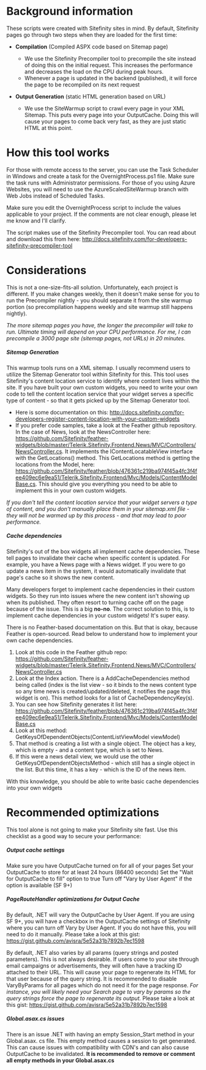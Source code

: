 # Background information

These scripts were created with Sitefinity sites in mind. By default, Sitefinity pages go through two steps when they are loaded for the first time:

* **Compilation** (Compiled ASPX code based on Sitemap page)
    * We use the Sitefinity Precompiler tool to precompile the site instead of doing this on the initial request. This increases the performance and decreases the load on the CPU during peak hours.
    * Whenever a page is updated in the backend (published), it will force the page to be recompiled on its next request
    
* **Output Generation** (static HTML generation based on URL)
    * We use the SiteWarmup script to crawl every page in your XML Sitemap. This puts every page into your OutputCache. Doing this will cause your pages to come back very fast, as they are just static HTML at this point.

# How this tool works

For those with remote access to the server, you can use the Task Scheduler in Windows and create a task for the OvernightProcess.ps1 file. Make sure the task runs with Administrator permissions. For those of you using Azure Websites, you will need to use the AzureScaledSiteWarmup branch with Web Jobs instead of Scheduled Tasks.

Make sure you edit the OvernightProcess script to include the values applicable to your project. If the comments are not clear enough, please let me know and I'll clarify.

The script makes use of the Sitefinity Precompiler tool. You can read about and download this from here: http://docs.sitefinity.com/for-developers-sitefinity-precompiler-tool

# Considerations

This is not a one-size-fits-all solution. Unfortunately, each project is different. If you make changes weekly, then it doesn't make sense for you to run the Precompiler nightly - you should separate it from the site warmup portion (so precompilation happens weekly and site warmup still happens nightly).

*The more sitemap pages you have, the longer the precompiler will take to run. Ultimate timing will depend on your CPU performance. For me, I can precompile a 3000 page site (sitemap pages, not URLs) in 20 minutes.*

##### Sitemap Generation

This warmup tools runs on a XML sitemap. I usually recommend users to utilize the Sitemap Generator tool within Sitefinity for this. This tool uses Sitefinity's content location service to identify where content lives within the site. If you have built your own custom widgets, you need to write your own code to tell the content location service that your widget serves a specific type of content - so that it gets picked up by the Sitemap Generator tool. 

* Here is some documentation on this: http://docs.sitefinity.com/for-developers-register-content-location-with-your-custom-widgets
* If you prefer code samples, take a look at the Feather github repository. In the case of News, look at the NewsController here: https://github.com/Sitefinity/feather-widgets/blob/master/Telerik.Sitefinity.Frontend.News/MVC/Controllers/NewsController.cs. It implements the IContentLocatableView interface with the GetLocations() method. This GetLocations method is getting the locations from the Model, here: https://github.com/Sitefinity/feather/blob/476361c219ba974f45a4fc3f4fee409ec6e9ea51/Telerik.Sitefinity.Frontend/Mvc/Models/ContentModelBase.cs. This should give you everything you need to be able to implement this in your own custom widgets.

*If you don't tell the content location service that your widget servers a type of content, and you don't manually place them in your sitemap.xml file - they will not be warmed up by this process - and that may lead to poor performance.*

##### Cache dependencies

Sitefinity's out of the box widgets all implement cache dependencies. These tell pages to invalidate their cache when specific content is updated. For example, you have a News page with a News widget. If you were to go update a news item in the system, it would automatically invalidate that page's cache so it shows the new content.

Many developers forget to implement cache dependencies in their custom widgets. So they run into issues where the new content isn't showing up when its published. They often resort to turning cache off on the page because of the issue. This is a big **no-no**. The correct solution to this, is to implement cache dependencies in your custom widgets! It's super easy.

There is no Feather-based documentation on this. But that is okay, because Feather is open-sourced. Read below to understand how to implement your own cache dependencies.

1. Look at this code in the Feather github repo: https://github.com/Sitefinity/feather-widgets/blob/master/Telerik.Sitefinity.Frontend.News/MVC/Controllers/NewsController.cs
2. Look at the Index action. There is a AddCacheDependencies method being called (index is the list view - so it binds to the news content type so any time news is created/updated/deleted, it notifies the page this widget is on). This method looks for a list of CacheDependencyKey(s). 
3. You can see how Sitefinity generates it list here: https://github.com/Sitefinity/feather/blob/476361c219ba974f45a4fc3f4fee409ec6e9ea51/Telerik.Sitefinity.Frontend/Mvc/Models/ContentModelBase.cs
4. Look at this method: GetKeysOfDependentObjects(ContentListViewModel viewModel)
5. That method is creating a list with a single object. The object has a key, which is empty - and a content type, which is set to News.
6. If this were a news detail view, we would use the other GetKeysOfDependentObjectsMethod - which still has a single object in the list. But this time, it has a key - which is the ID of the news item.

With this knowledge, you should be able to write basic cache dependencies into your own widgets

# Recommended optimizations

This tool alone is not going to make your Sitefinity site fast. Use this checklist as a good way to secure your performance:

##### Output cache settings

Make sure you have OutputCache turned on for all of your pages
Set your OutputCache to store for at least 24 hours (86400 seconds)
Set the "Wait for OutputCache to fill" option to true
Turn off "Vary by User Agent" if the option is available (SF 9+)

##### PageRouteHandler optimizations for Output Cache

By default, .NET will vary the OutputCache by User Agent. If you are using SF 9+, you will have a checkbox in the OutputCache settings of Sitefinity where you can turn off Vary by User Agent. If you do not have this, you will need to do it manually. Please take a look at this gist: https://gist.github.com/avisra/5e52a31b7892b7ec1598

By default, .NET also varies by all params (query strings and posted parameters). This is not always desirable. If users come to your site through email campaigns or advertisements, they will often have a tracking ID attached to their URL. This will cause your page to regenerate its HTML for that user because of the query string. It is recommended to disable VaryByParams for all pages which do not need it for the page response. *For instance, you will likely need your Search page to vary by params so the query strings force the page to regenerate its output.* Please take a look at this gist: https://gist.github.com/avisra/5e52a31b7892b7ec1598

##### Global.asax.cs issues

There is an issue .NET with having an empty Session_Start method in your Global.asax. cs file. This empty method causes a session to get generated. This can cause issues with compatibility with CDN's and can also cause OutputCache to be invalidated. **It is recommended to remove or comment all empty methods in your Global.asax.cs**
